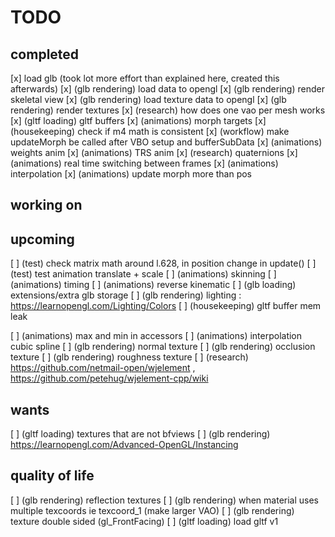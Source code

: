 # TODO



## completed
[x] load glb (took lot more effort than explained here, created this afterwards)
[x] (glb rendering) load data to opengl
[x] (glb rendering) render skeletal view
[x] (glb rendering) load texture data to opengl
[x] (glb rendering) render textures
[x] (research) how does one vao per mesh works
[x] (gltf loading) gltf buffers
[x] (animations) morph targets
[x] (housekeeping) check if m4 math is consistent
[x] (workflow) make updateMorph be called after VBO setup and bufferSubData
[x] (animations) weights anim
[x] (animations) TRS anim
[x] (research) quaternions
[x] (animations) real time switching between frames
[x] (animations) interpolation 
[x] (animations) update morph more than pos

## working on


## upcoming
[ ] (test) check matrix math around l.628, in position change in update()
[ ] (test) test animation translate + scale
[ ] (animations) skinning
[ ] (animations) timing
[ ] (animations) reverse kinematic
[ ] (glb loading) extensions/extra glb storage
[ ] (glb rendering) lighting : https://learnopengl.com/Lighting/Colors
[ ] (housekeeping) gltf buffer mem leak

[ ] (animations) max and min in accessors
[ ] (animations) interpolation cubic spline
[ ] (glb rendering) normal texture
[ ] (glb rendering) occlusion texture
[ ] (glb rendering) roughness texture
[ ] (research) https://github.com/netmail-open/wjelement , https://github.com/petehug/wjelement-cpp/wiki

## wants
[ ] (gltf loading) textures that are not bfviews
[ ] (glb rendering) https://learnopengl.com/Advanced-OpenGL/Instancing

## quality of life
[ ] (glb rendering) reflection textures
[ ] (glb rendering) when material uses multiple texcoords ie texcoord_1 (make larger VAO)
[ ] (glb rendering) texture double sided (gl_FrontFacing)
[ ] (gltf loading) load gltf v1

